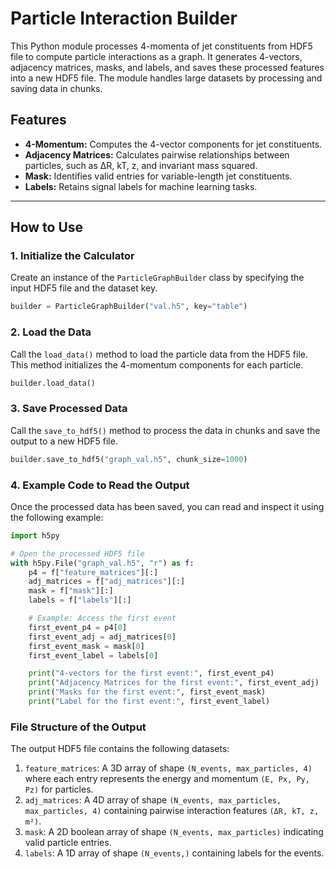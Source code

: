 # Particle Interaction Builder

This Python module processes 4-momenta of jet constituents from HDF5 file to compute particle interactions as a graph. It generates 4-vectors, adjacency matrices, masks, and labels, and saves these processed features into a new HDF5 file. The module handles large datasets by processing and saving data in chunks.

## Features

- **4-Momentum:** Computes the 4-vector components for jet constituents.
- **Adjacency Matrices:** Calculates pairwise relationships between particles, such as ∆R, kT, z, and invariant mass squared.
- **Mask:** Identifies valid entries for variable-length jet constituents.
- **Labels:** Retains signal labels for machine learning tasks.


---

## How to Use

### 1. Initialize the Calculator
Create an instance of the `ParticleGraphBuilder` class by specifying the input HDF5 file and the dataset key.

```python
builder = ParticleGraphBuilder("val.h5", key="table")
```

### 2. Load the Data
Call the `load_data()` method to load the particle data from the HDF5 file. This method initializes the 4-momentum components for each particle.  

```python
builder.load_data()
```

### 3. Save Processed Data
Call the `save_to_hdf5()` method to process the data in chunks and save the output to a new HDF5 file.  

```python
builder.save_to_hdf5("graph_val.h5", chunk_size=1000)
```

### 4. Example Code to Read the Output
Once the processed data has been saved, you can read and inspect it using the following example:

```python
import h5py

# Open the processed HDF5 file
with h5py.File("graph_val.h5", "r") as f:
    p4 = f["feature_matrices"][:]
    adj_matrices = f["adj_matrices"][:]
    mask = f["mask"][:]
    labels = f["labels"][:]

    # Example: Access the first event
    first_event_p4 = p4[0]
    first_event_adj = adj_matrices[0]
    first_event_mask = mask[0]
    first_event_label = labels[0]

    print("4-vectors for the first event:", first_event_p4)
    print("Adjacency Matrices for the first event:", first_event_adj)
    print("Masks for the first event:", first_event_mask)
    print("Label for the first event:", first_event_label)
```

### File Structure of the Output

The output HDF5 file contains the following datasets:

1. `feature_matrices`: A 3D array of shape `(N_events, max_particles, 4)` where each entry represents the energy and momentum `(E, Px, Py, Pz)` for particles.  
2. `adj_matrices`: A 4D array of shape `(N_events, max_particles, max_particles, 4)` containing pairwise interaction features `(ΔR, kT, z, m²)`.  
3. `mask`: A 2D boolean array of shape `(N_events, max_particles)` indicating valid particle entries.  
4. `labels`: A 1D array of shape `(N_events,)` containing labels for the events.
